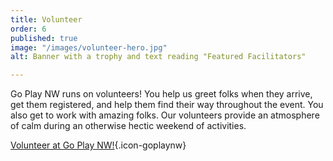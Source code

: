 ```yaml
---
title: Volunteer
order: 6
published: true
image: "/images/volunteer-hero.jpg"
alt: Banner with a trophy and text reading "Featured Facilitators"

---
```

Go Play NW runs on volunteers! You help us greet folks when they arrive, get them registered, and help them find their way throughout the event. You also get to work with amazing folks. Our volunteers provide an atmosphere of calm during an otherwise hectic weekend of activities.

[Volunteer at Go Play NW!](/volunteer){.icon-goplaynw}
